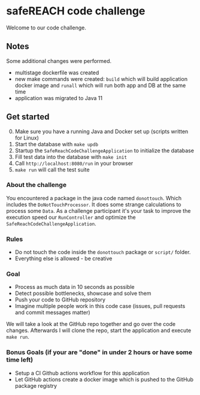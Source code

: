 # safeREACH code challenge

Welcome to our code challenge.

## Notes
Some additional changes were performed.
- multistage dockerfile was created
- new make commands were created: `build` which will build application docker image and `runall` which will run both app and DB at the same time
- application was migrated to Java 11

## Get started

0. Make sure you have a running Java and Docker set up (scripts written for Linux)
1. Start the database with `make updb`
2. Startup the `SafeReachCodeChallengeApplication` to initialize the database
3. Fill test data into the database with `make init` 
4. Call `http://localhost:8080/run` in your browser
5. `make run` will call the test suite


### About the challenge

You encountered a package in the java code named `donottouch`. Which includes the `DoNotTouchProcessor`. It does some
strange calculations to process some `Data`. As a challenge participant it's your task to improve the execution speed
our `RunController` and optimize the `SafeReachCodeChallengeApplication`.
 

### Rules

 - Do not touch the code inside the `donottouch` package or `script/` folder.
 - Everything else is allowed - be creative


### Goal

 - Process as much data in 10 seconds as possible
 - Detect possible bottlenecks, showcase and solve them
 - Push your code to GitHub repository
 - Imagine multiple people work in this code case (issues, pull requests and commit messages matter)
 
We will take a look at the GitHub repo together and go over the code changes.
Afterwards I will clone the repo, start the application and execute `make run`.
 
 
### Bonus Goals (if your are "done" in under 2 hours or have some time left)
 
 - Setup a CI Github actions workflow for this application
 - Let GitHub actions create a docker image which is pushed to the GitHub package registry
